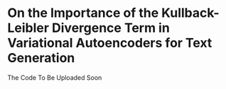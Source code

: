 # On the Importance of the Kullback-Leibler Divergence Term in Variational Autoencoders for Text Generation

The Code To Be Uploaded Soon
